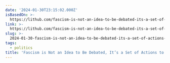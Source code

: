 ```yaml
---
date: '2024-01-30T23:15:02.000Z'
isBasedOn: >-
  https://lithub.com/fascism-is-not-an-idea-to-be-debated-its-a-set-of-actions-to-fight/
link: >-
  https://lithub.com/fascism-is-not-an-idea-to-be-debated-its-a-set-of-actions-to-fight/
slug: >-
  2024-01-30-fascism-is-not-an-idea-to-be-debated-its-a-set-of-actions-to-fight-lite
tags:
  - politics
title: 'Fascism is Not an Idea to Be Debated, It’s a Set of Actions to Fight ‹ Lite'
---
```


